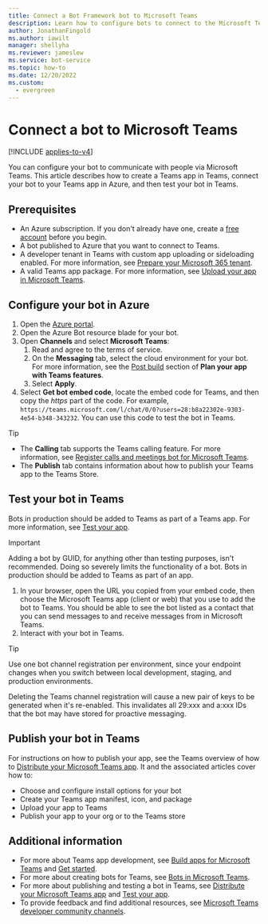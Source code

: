 ```yaml
---
title: Connect a Bot Framework bot to Microsoft Teams
description: Learn how to configure bots to connect to the Microsoft Teams channel and communicate with users via Teams.
author: JonathanFingold
ms.author: iawilt
manager: shellyha
ms.reviewer: jameslew
ms.service: bot-service
ms.topic: how-to
ms.date: 12/20/2022
ms.custom:
  - evergreen
---
```


# Connect a bot to Microsoft Teams

[!INCLUDE [applies-to-v4](includes/applies-to-v4-current.md)]

You can configure your bot to communicate with people via Microsoft Teams. This article describes how to create a Teams app in Teams, connect your bot to your Teams app in Azure, and then test your bot in Teams.

## Prerequisites

- An Azure subscription. If you don't already have one, create a [free account](https://azure.microsoft.com/free/?WT.mc_id=A261C142F) before you begin.
- A bot published to Azure that you want to connect to Teams.
- A developer tenant in Teams with custom app uploading or sideloading enabled. For more information, see [Prepare your Microsoft 365 tenant](/microsoftteams/platform/concepts/build-and-test/prepare-your-o365-tenant).
- A valid Teams app package. For more information, see [Upload your app in Microsoft Teams](/microsoftteams/platform/concepts/deploy-and-publish/apps-upload).

## Configure your bot in Azure

1. Open the [Azure portal](https://portal.azure.com/).
1. Open the Azure Bot resource blade for your bot.
1. Open **Channels** and select **Microsoft Teams**:
    1. Read and agree to the terms of service.
    1. On the **Messaging** tab, select the cloud environment for your bot. For more information, see the [Post build](/microsoftteams/platform/concepts/app-fundamentals-overview) section of **Plan your app with Teams features**.
    1. Select **Apply**.
1. Select **Get bot embed code**, locate the embed code for Teams, and then copy the _https_ part of the code. For example, `https://teams.microsoft.com/l/chat/0/0?users=28:b8a22302e-9303-4e54-b348-343232`. You can use this code to test the bot in Teams.

> [!TIP]
>
> - The **Calling** tab supports the Teams calling feature. For more information, see [Register calls and meetings bot for Microsoft Teams](/microsoftteams/platform/bots/calls-and-meetings/registering-calling-bot).
> - The **Publish** tab contains information about how to publish your Teams app to the Teams Store.

## Test your bot in Teams

Bots in production should be added to Teams as part of a Teams app. For more information, see [Test your app](/microsoftteams/platform/concepts/build-and-test/test-app-overview).

> [!IMPORTANT]
> Adding a bot by GUID, for anything other than testing purposes, isn't recommended. Doing so severely limits the functionality of a bot. Bots in production should be added to Teams as part of an app.

1. In your browser, open the URL you copied from your embed code, then choose the Microsoft Teams app (client or web) that you use to add the bot to Teams. You should be able to see the bot listed as a contact that you can send messages to and receive messages from in Microsoft Teams.
1. Interact with your bot in Teams.

> [!TIP]
> Use one bot channel registration per environment, since your endpoint changes when you switch between local development, staging, and production environments.
>
> Deleting the Teams channel registration will cause a new pair of keys to be generated when it's re-enabled. This invalidates all 29:xxx and a:xxx IDs that the bot may have stored for proactive messaging.

## Publish your bot in Teams

For instructions on how to publish your app, see the Teams overview of how to [Distribute your Microsoft Teams app](/microsoftteams/platform/concepts/deploy-and-publish/apps-publish-overview). It and the associated articles cover how to:

- Choose and configure install options for your bot
- Create your Teams app manifest, icon, and package
- Upload your app to Teams
- Publish your app to your org or to the Teams store

## Additional information

- For more about Teams app development, see [Build apps for Microsoft Teams](/microsoftteams/platform/overview) and [Get started](/microsoftteams/platform/get-started/get-started-overview).
- For more about creating bots for Teams, see [Bots in Microsoft Teams](/microsoftteams/platform/bots/what-are-bots).
- For more about publishing and testing a bot in Teams, see [Distribute your Microsoft Teams app](/microsoftteams/platform/concepts/deploy-and-publish/apps-publish-overview) and [Test your app](/microsoftteams/platform/concepts/build-and-test/test-app-overview).
- To provide feedback and find additional resources, see [Microsoft Teams developer community channels](/microsoftteams/platform/feedback).
